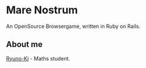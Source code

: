 # Mare Nostrum

An OpenSource Browsergame, written in Ruby on Rails.

## About me

[Ryuno-Ki][author] - Maths student.

[author]: https://github.com/Ryuno-Ki
